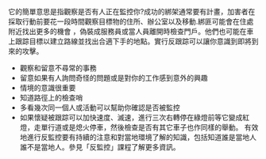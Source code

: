 [Title]: # (實作反監控)
[Difficulty]: # (初學者)
[Order]: # (11)

它的簡單意思是指觀察是否有人正在監控你?成功的綁架通常要有計畫，加害者在採取行動前要花一段時間觀察目標物的住所、辦公室以及移動.綁匪可能會在住處附近找出更多的機會 ，偽裝成服務員或當人員離開時檢查門戶。他們也可能在車上跟踪目標以建立路線並找出合適下手的地點。實行反跟踪可以讓你意識到即將到來的攻擊。

* 觀察和留意不尋常的事務
* 留意如果有人詢問奇怪的問題或是對你的工作感到意外的興趣
* 情境的意識很重要
* 知道路徑上的檢查哨
* 多看幾次同一個人或活動可以幫助你確認是否被監控
* 如果懷疑被跟踪可以加快速度、滅速，進行三次右轉停在綠燈前等它變成紅燈，走單行道或是熄火停車，然後檢查是否有其它車子也作同樣的舉動。
有效地進行反監控要有持續的注意和對當地環境了解的知識，包括知道誰是當地人誰不是當地人。參見「反監控」課程了解更多資訊。